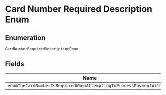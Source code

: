 
# Card Number Required Description Enum

## Enumeration

`CardNumberRequiredDescriptionEnum`

## Fields

| Name |
|  --- |
| `enumTheCardNumberIsRequiredWhenAttemptingToProcessPaymentWithCard` |

